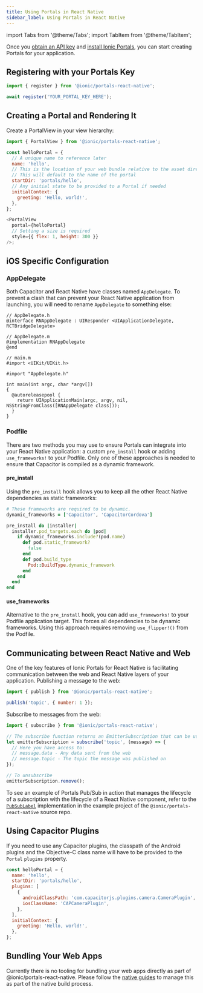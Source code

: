 ```yaml
---
title: Using Portals in React Native
sidebar_label: Using Portals in React Native
---
```


import Tabs from '@theme/Tabs';
import TabItem from '@theme/TabItem';

Once you [obtain an API key](./guide.md#signup) and [install Ionic Portals](./guide.md#install), you can start creating Portals for your application.

## Registering with your Portals Key

```javascript
import { register } from '@ionic/portals-react-native';

await register('YOUR_PORTAL_KEY_HERE');
```

## Creating a Portal and Rendering It

Create a PortalView in your view hierarchy:

```javascript
import { PortalView } from '@ionic/portals-react-native';

const helloPortal = {
  // A unique name to reference later
  name: 'hello',
  // This is the location of your web bundle relative to the asset directory in Android and Bundle.main in iOS
  // This will default to the name of the portal
  startDir: 'portals/hello',
  // Any initial state to be provided to a Portal if needed
  initialContext: {
    greeting: 'Hello, world!',
  },
};

<PortalView
  portal={helloPortal}
  // Setting a size is required
  style={{ flex: 1, height: 300 }}
/>;
```

## iOS Specific Configuration

### AppDelegate

Both Capacitor and React Native have classes named `AppDelegate`. To prevent a clash that can prevent your React Native application from launching,
you will need to rename `AppDelegate` to something else:

```objc
// AppDelegate.h
@interface RNAppDelegate : UIResponder <UIApplicationDelegate, RCTBridgeDelegate>
```

```objc
// AppDelegate.m
@implementation RNAppDelegate
@end
```

```objc
// main.m
#import <UIKit/UIKit.h>

#import "AppDelegate.h"

int main(int argc, char *argv[])
{
  @autoreleasepool {
    return UIApplicationMain(argc, argv, nil, NSStringFromClass([RNAppDelegate class]));
  }
}
```

### Podfile

There are two methods you may use to ensure Portals can integrate into your React Native application: a custom `pre_install` hook or adding `use_frameworks!` to your Podfile. Only one of these approaches is needed to ensure that Capacitor is compiled as a dynamic framework.

#### pre_install

Using the `pre_install` hook allows you to keep all the other React Native dependencies as static frameworks:

```ruby
# These frameworks are required to be dynamic.
dynamic_frameworks = ['Capacitor', 'CapacitorCordova']

pre_install do |installer|
  installer.pod_targets.each do |pod|
    if dynamic_frameworks.include?(pod.name)
      def pod.static_framework?
        false
      end
      def pod.build_type
        Pod::BuildType.dynamic_framework
      end
    end
  end
end
```

#### use_frameworks

Alternative to the `pre_install` hook, you can add `use_frameworks!` to your Podfile application target. This forces all dependencies to be dynamic frameworks. Using this approach requires removing `use_flipper!()` from the Podfile.

## Communicating between React Native and Web

One of the key features of Ionic Portals for React Native is facilitating communication between the web and React Native layers of your application.
Publishing a message to the web:

```javascript
import { publish } from '@ionic/portals-react-native';

publish('topic', { number: 1 });
```

Subscribe to messages from the web:

```javascript
import { subscribe } from '@ionic/portals-react-native';

// The subscribe function returns an EmitterSubscription that can be used to unsubscribe from events
let emitterSubscription = subscribe('topic', (message) => {
  // Here you have access to:
  // message.data - Any data sent from the web
  // message.topic - The topic the message was published on
});

// To unsubscribe
emitterSubscription.remove();
```

To see an example of Portals Pub/Sub in action that manages the lifecycle of a subscription with the lifecycle of a React Native component, refer to the [`PubSubLabel`](https://github.com/ionic-team/ionic-portals-react-native/blob/bbc42ccf364e7aef71519dedbc8ada38b0a45f75/example/App.tsx#L53df39127/example/App.tsx#L53) implementation in the example project of the `@ionic/portals-react-native` source repo.

## Using Capacitor Plugins

If you need to use any Capacitor plugins, the classpath of the Android plugins and the Objective-C class name will have to be provided to the `Portal` `plugins` property.

```javascript
const helloPortal = {
  name: 'hello',
  startDir: 'portals/hello',
  plugins: [
    {
      androidClassPath: 'com.capacitorjs.plugins.camera.CameraPlugin',
      iosClassName: 'CAPCameraPlugin',
    },
  ],
  initialContext: {
    greeting: 'Hello, world!',
  },
};
```

## Bundling Your Web Apps

Currently there is no tooling for bundling your web apps directly as part of @ionic/portals-react-native. Please follow the [native guides](./how-to/pull-in-web-bundle.md#setup-the-web-asset-directory) to manage this as part of the native build process.
